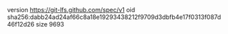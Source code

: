version https://git-lfs.github.com/spec/v1
oid sha256:dabb24ad24af66c8a18e19293438212f9709d3dbfb4e17f0313f087d46f12d26
size 9693
